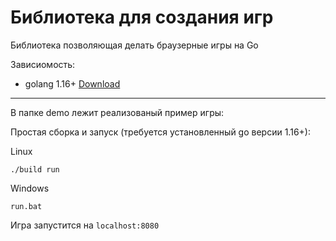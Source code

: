 # Библиотека для создания игр

Библиотека позволяющая делать браузерные игры на Go

Зависиомость:
* golang 1.16+ [Download](https://golang.org/dl/) 

---

В папке demo лежит реализованый пример игры:

Простая сборка и запуск (требуется установленный go версии 1.16+):

Linux
```
./build run
```
Windows
```
run.bat
```
Игра запустится на `localhost:8080` 


